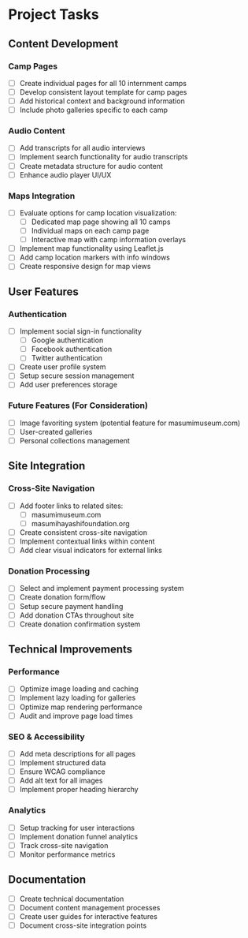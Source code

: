 # Project Tasks

## Content Development
### Camp Pages
- [ ] Create individual pages for all 10 internment camps
- [ ] Develop consistent layout template for camp pages
- [ ] Add historical context and background information
- [ ] Include photo galleries specific to each camp

### Audio Content
- [ ] Add transcripts for all audio interviews
- [ ] Implement search functionality for audio transcripts
- [ ] Create metadata structure for audio content
- [ ] Enhance audio player UI/UX

### Maps Integration
- [ ] Evaluate options for camp location visualization:
  - [ ] Dedicated map page showing all 10 camps
  - [ ] Individual maps on each camp page
  - [ ] Interactive map with camp information overlays
- [ ] Implement map functionality using Leaflet.js
- [ ] Add camp location markers with info windows
- [ ] Create responsive design for map views

## User Features
### Authentication
- [ ] Implement social sign-in functionality
  - [ ] Google authentication
  - [ ] Facebook authentication
  - [ ] Twitter authentication
- [ ] Create user profile system
- [ ] Setup secure session management
- [ ] Add user preferences storage

### Future Features (For Consideration)
- [ ] Image favoriting system (potential feature for masumimuseum.com)
- [ ] User-created galleries
- [ ] Personal collections management

## Site Integration
### Cross-Site Navigation
- [ ] Add footer links to related sites:
  - [ ] masumimuseum.com
  - [ ] masumihayashifoundation.org
- [ ] Create consistent cross-site navigation
- [ ] Implement contextual links within content
- [ ] Add clear visual indicators for external links

### Donation Processing
- [ ] Select and implement payment processing system
- [ ] Create donation form/flow
- [ ] Setup secure payment handling
- [ ] Add donation CTAs throughout site
- [ ] Create donation confirmation system

## Technical Improvements
### Performance
- [ ] Optimize image loading and caching
- [ ] Implement lazy loading for galleries
- [ ] Optimize map rendering performance
- [ ] Audit and improve page load times

### SEO & Accessibility
- [ ] Add meta descriptions for all pages
- [ ] Implement structured data
- [ ] Ensure WCAG compliance
- [ ] Add alt text for all images
- [ ] Implement proper heading hierarchy

### Analytics
- [ ] Setup tracking for user interactions
- [ ] Implement donation funnel analytics
- [ ] Track cross-site navigation
- [ ] Monitor performance metrics

## Documentation
- [ ] Create technical documentation
- [ ] Document content management processes
- [ ] Create user guides for interactive features
- [ ] Document cross-site integration points
